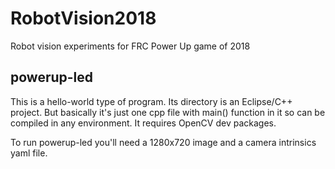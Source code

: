 # RobotVision2018
Robot vision experiments for FRC Power Up game of 2018

## powerup-led
This is a hello-world type of program. Its directory is an Eclipse/C++ project.
But basically it's just one cpp file with main() function in it so can be compiled
in any environment. It requires OpenCV dev packages.

To run powerup-led you'll need a 1280x720 image and a camera intrinsics yaml file.
